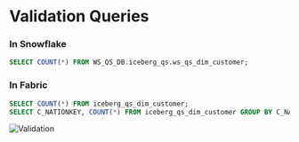 # Validation Queries

### In Snowflake
```sql
SELECT COUNT(*) FROM WS_QS_DB.iceberg_qs.ws_qs_dim_customer;
```

### In Fabric
```sql
SELECT COUNT(*) FROM iceberg_qs_dim_customer;
SELECT C_NATIONKEY, COUNT(*) FROM iceberg_qs_dim_customer GROUP BY C_NATIONKEY;
```

![Validation](assets/img/validation.png)
